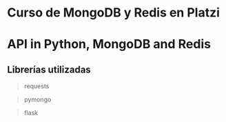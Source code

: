 # Curso de MongoDB y Redis en Platzi

# API in Python, MongoDB and Redis

## Librerías utilizadas

>  requests

>  pymongo

>  flask
